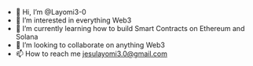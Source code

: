 - 👋 Hi, I’m @Layomi3-0
- 👀 I’m interested in everything Web3
- 🌱 I’m currently learning how to build Smart Contracts on Ethereum and Solana
- 💞️ I’m looking to collaborate on anything Web3
- 📫 How to reach me jesulayomi3.0@gmail.com

<!---
Layomi3-0/Layomi3-0 is a ✨ special ✨ repository because its `README.md` (this file) appears on your GitHub profile.
You can click the Preview link to take a look at your changes.
--->
